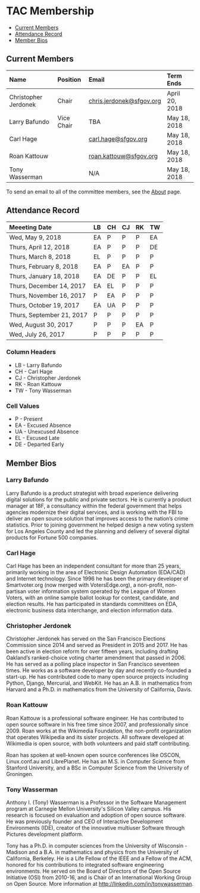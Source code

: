 # TAC Membership

* [Current Members](#current-members)
* [Attendance Record](#attendance-record)
* [Member Bios](#member-bios)


## Current Members

| Name                 | Position   | Email                      | Term Ends      |
|:---------------------|:-----------|:---------------------------|:---------------|
| Christopher Jerdonek | Chair      | <chris.jerdonek@sfgov.org> | April 20, 2018 |
| Larry Bafundo        | Vice Chair | TBA                        | May 18, 2018   |
| Carl Hage            |            | <carl.hage@sfgov.org>      | May 18, 2018   |
| Roan Kattouw         |            | <roan.kattouw@sfgov.org>   | May 18, 2018   |
| Tony Wasserman       |            | N/A                        | May 18, 2018   |

To send an email to all of the committee members, see the [About](about) page.


## Attendance Record


| Meeeting Date             | LB | CH | CJ | RK | TW |
|:--------------------------|:---|:---|:---|:---|:---|
| Wed, May 9, 2018          | EA |  P |  P |  P | EA |
| Thurs, April 12, 2018     | EA |  P |  P |  P | DE |
| Thurs, March 8, 2018      | EL |  P |  P |  P |  P |
| Thurs, February 8, 2018   | EA |  P | EA |  P |  P |
| Thurs, January 18, 2018   | EA | DE |  P |  P | EL |
| Thurs, December 14, 2017  | EA | EL |  P |  P |  P |
| Thurs, November 16, 2017  |  P | EA |  P |  P |  P |
| Thurs, October 19, 2017   | EA | UA |  P |  P |  P |
| Thurs, September 21, 2017 |  P |  P |  P |  P |  P |
| Wed, August 30, 2017      |  P |  P |  P | EA |  P |
| Wed, July 26, 2017        |  P |  P |  P |  P |  P |


### Column Headers

- LB - Larry Bafundo
- CH - Carl Hage
- CJ - Christopher Jerdonek
- RK - Roan Kattouw
- TW - Tony Wasserman

### Cell Values

- P - Present
- EA - Excused Absence
- UA - Unexcused Absence
- EL - Excused Late
- DE - Departed Early


## Member Bios


### Larry Bafundo

Larry Bafundo is a product strategist with broad experience delivering
digital solutions for the public and private sectors. He is currently a
product manager at 18F, a consultancy within the federal government that
helps agencies modernize their digital services, and is working with the FBI
to deliver an open source solution that improves access to the nation’s crime
statistics. Prior to joining government he helped design a new voting system
for Los Angeles County and led the planning and delivery of several digital
products for Fortune 500 companies.


### Carl Hage

Carl Hage has been an independent consultant for more than 25 years,
primarily working in the area of Electronic Design Automation (EDA/CAD) and
Internet technology. Since 1996 he has been the primary developer of
Smartvoter.org (now merged with VotersEdge.org), a non-profit, non-partisan
voter information system operated by the League of Women Voters, with an
online sample ballot lookup for contest, candidate, and election results. He
has participated in standards committees on EDA, electronic business data
interchange, and election information data.


### Christopher Jerdonek

Christopher Jerdonek has served on the San Francisco Elections Commission
since 2014 and served as President in 2015 and 2017. He has been active in
election reform for over fifteen years, including drafting Oakland’s
ranked-choice voting charter amendment that passed in 2006. He has served as
a polling place inspector in San Francisco seventeen times. He works as a
software developer by day and recently co-founded a start-up. He has
contributed code to many open source projects including Python, Django,
Mercurial, and WebKit. He has an A.B. in mathematics from Harvard and a Ph.D.
in mathematics from the University of California, Davis.


### Roan Kattouw

Roan Kattouw is a professional software engineer. He has contributed to open
source software in his free time since 2007, and professionally since 2009.
Roan works at the Wikimedia Foundation, the non-profit organization that
operates Wikipedia and its sister projects. All software developed at
Wikimedia is open source, with both volunteers and paid staff contributing.

Roan has spoken at well-known open source conferences like OSCON,
Linux.conf.au and LibrePlanet. He has an M.S. in Computer Science from
Stanford University, and a BSc in Computer Science from the University of
Groningen.


### Tony Wasserman

Anthony I. (Tony) Wasserman is a Professor in the Software Management program
at Carnegie Mellon University's Silicon Valley campus. His research is
focused on evaluation and adoption of open source software. He was previously
founder and CEO of Interactive Development Environments (IDE), creator of the
innovative multiuser Software through Pictures development platform.

Tony has a Ph.D. in computer sciences from the University of Wisconsin -
Madison and a B.A. in mathematics and physics from the University of
California, Berkeley. He is a Life Fellow of the IEEE and a Fellow of the
ACM, honored for his contributions to integrated software engineering
environments. He served on the Board of Directors of the Open Source
Initiative (OSI) from 2010-16, and is Chair of an International Working Group
on Open Source. More information at <http://linkedin.com/in/tonywasserman>.
